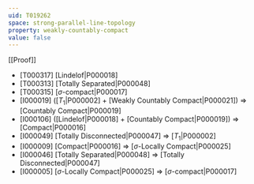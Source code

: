 ```yaml
---
uid: T019262
space: strong-parallel-line-topology
property: weakly-countably-compact
value: false
---
```

[[Proof]]

* [T000317] [Lindelof|P000018]
* [T000313] [Totally Separated|P000048]
* [T000315] [$\sigma$-compact|P000017]
* [I000019] ([$T_1$|P000002] + [Weakly Countably Compact|P000021]) => [Countably Compact|P000019]
* [I000106] ([Lindelof|P000018] + [Countably Compact|P000019]) => [Compact|P000016]
* [I000049] [Totally Disconnected|P000047] => [$T_1$|P000002]
* [I000009] [Compact|P000016] => [$\sigma$-Locally Compact|P000025]
* [I000046] [Totally Separated|P000048] => [Totally Disconnected|P000047]
* [I000005] [$\sigma$-Locally Compact|P000025] => [$\sigma$-compact|P000017]

